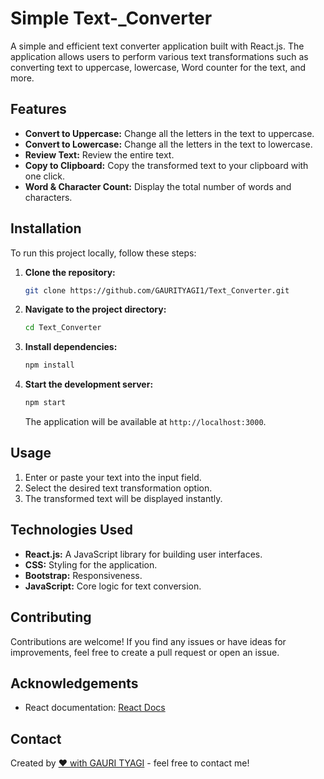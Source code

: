 # Simple Text-_Converter

A simple and efficient text converter application built with React.js. The application allows users to perform various text transformations such as converting text to uppercase, lowercase, Word counter for the text, and more.

## Features

- **Convert to Uppercase:** Change all the letters in the text to uppercase.
- **Convert to Lowercase:** Change all the letters in the text to lowercase.
- **Review Text:** Review the entire text.
- **Copy to Clipboard:** Copy the transformed text to your clipboard with one click.
- **Word & Character Count:** Display the total number of words and characters.

## Installation

To run this project locally, follow these steps:

1. **Clone the repository:**

   ```bash
   git clone https://github.com/GAURITYAGI1/Text_Converter.git
   ```

2. **Navigate to the project directory:**

   ```bash
   cd Text_Converter
   ```

3. **Install dependencies:**

   ```bash
   npm install
   ```

4. **Start the development server:**

   ```bash
   npm start
   ```

   The application will be available at `http://localhost:3000`.

## Usage

1. Enter or paste your text into the input field.
2. Select the desired text transformation option.
3. The transformed text will be displayed instantly.

## Technologies Used

- **React.js:** A JavaScript library for building user interfaces.
- **CSS:** Styling for the application.
- **Bootstrap:** Responsiveness.
- **JavaScript:** Core logic for text conversion.

## Contributing

Contributions are welcome! If you find any issues or have ideas for improvements, feel free to create a pull request or open an issue.

## Acknowledgements

- React documentation: [React Docs](https://reactjs.org/docs/getting-started.html)
  
## Contact

Created by [❤ with GAURI TYAGI](https://www.linkedin.com/in/gauri-tyagi-608291194/) - feel free to contact me!

```
